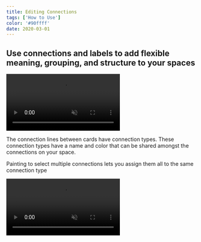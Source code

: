 ```yaml
---
title: Editing Connections
tags: ['How to Use']
color: '#90ffff'
date: 2020-03-01
---
```


## Use connections and labels to add flexible meaning, grouping, and structure to your spaces

<video autoplay loop muted playsinline>
  <source src="/assets/posts/assign-connection-type.mp4">
</video>

The connection lines between cards have connection types. These connection types have a name and color that can be shared amongst the connections on your space.

Painting to select multiple connections lets you assign them all to the same connection type

<video autoplay loop muted playsinline class="wide">
  <source src="https://kinopio-updates.s3.us-east-1.amazonaws.com/paint-select-connections.mp4
">
</video>
